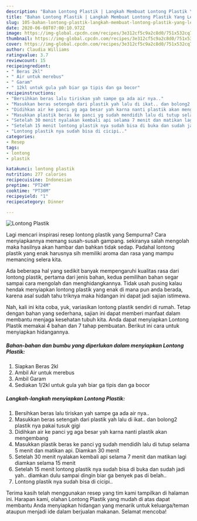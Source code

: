 ```yaml
---
description: "Bahan Lontong Plastik | Langkah Membuat Lontong Plastik Yang Lezat"
title: "Bahan Lontong Plastik | Langkah Membuat Lontong Plastik Yang Lezat"
slug: 105-bahan-lontong-plastik-langkah-membuat-lontong-plastik-yang-lezat
date: 2020-06-08T07:00:10.972Z
image: https://img-global.cpcdn.com/recipes/3e312cf5c9a2c8d0/751x532cq70/lontong-plastik-foto-resep-utama.jpg
thumbnail: https://img-global.cpcdn.com/recipes/3e312cf5c9a2c8d0/751x532cq70/lontong-plastik-foto-resep-utama.jpg
cover: https://img-global.cpcdn.com/recipes/3e312cf5c9a2c8d0/751x532cq70/lontong-plastik-foto-resep-utama.jpg
author: Claudia Williams
ratingvalue: 3.7
reviewcount: 15
recipeingredient:
- " Beras 2kl"
- " Air untuk merebus"
- " Garam"
- " 12kl untuk gula yah biar ga tipis dan ga bocor"
recipeinstructions:
- "Bersihkan beras lalu tiriskan yah sampe ga ada air nya.."
- "Masukkan beras setengah dari plastik yah lalu di ikat.. dan bolong2 plastik nya pakai tusuk gigi"
- "Didihkan air ke panci yg aga besar yah karna nanti plastik akan mengembang"
- "Masukkan plastik beras ke panci yg sudah mendidih lalu di tutup selama 5 menit dan matikan api. Diamkan 30 menit"
- "Setelah 30 menit nyalakan kembali api selama 7 menit dan matikan lagi diamkan selama 15 menit"
- "Setelah 15 menit lontong plastik nya sudah bisa di buka dan sudah jadi yah.. diamkan dulu sampai dingin biar ga benyek pas di belah.."
- "Lontong plastik nya sudah bisa di cicipi.."
categories:
- Resep
tags:
- lontong
- plastik

katakunci: lontong plastik 
nutrition: 277 calories
recipecuisine: Indonesian
preptime: "PT24M"
cooktime: "PT30M"
recipeyield: "1"
recipecategory: Dinner

---
```



![Lontong Plastik](https://img-global.cpcdn.com/recipes/3e312cf5c9a2c8d0/751x532cq70/lontong-plastik-foto-resep-utama.jpg)

Lagi mencari inspirasi resep lontong plastik yang Sempurna? Cara menyiapkannya memang susah-susah gampang. sekiranya salah mengolah maka hasilnya akan hambar dan bahkan tidak sedap. Padahal lontong plastik yang enak harusnya sih memiliki aroma dan rasa yang mampu memancing selera kita.



Ada beberapa hal yang sedikit banyak mempengaruhi kualitas rasa dari lontong plastik, pertama dari jenis bahan, kedua pemilihan bahan segar sampai cara mengolah dan menghidangkannya. Tidak usah pusing kalau hendak menyiapkan lontong plastik yang enak di mana pun anda berada, karena asal sudah tahu triknya maka hidangan ini dapat jadi sajian istimewa.


Nah, kali ini kita coba, yuk, variasikan lontong plastik sendiri di rumah. Tetap dengan bahan yang sederhana, sajian ini dapat memberi manfaat dalam membantu menjaga kesehatan tubuh kita. Anda dapat menyiapkan Lontong Plastik memakai 4 bahan dan 7 tahap pembuatan. Berikut ini cara untuk menyiapkan hidangannya.

<!--inarticleads1-->

##### Bahan-bahan dan bumbu yang diperlukan dalam menyiapkan Lontong Plastik:

1. Siapkan  Beras 2kl
1. Ambil  Air untuk merebus
1. Ambil  Garam
1. Sediakan  1/2kl untuk gula yah biar ga tipis dan ga bocor




<!--inarticleads2-->

##### Langkah-langkah menyiapkan Lontong Plastik:

1. Bersihkan beras lalu tiriskan yah sampe ga ada air nya..
1. Masukkan beras setengah dari plastik yah lalu di ikat.. dan bolong2 plastik nya pakai tusuk gigi
1. Didihkan air ke panci yg aga besar yah karna nanti plastik akan mengembang
1. Masukkan plastik beras ke panci yg sudah mendidih lalu di tutup selama 5 menit dan matikan api. Diamkan 30 menit
1. Setelah 30 menit nyalakan kembali api selama 7 menit dan matikan lagi diamkan selama 15 menit
1. Setelah 15 menit lontong plastik nya sudah bisa di buka dan sudah jadi yah.. diamkan dulu sampai dingin biar ga benyek pas di belah..
1. Lontong plastik nya sudah bisa di cicipi..




Terima kasih telah menggunakan resep yang tim kami tampilkan di halaman ini. Harapan kami, olahan Lontong Plastik yang mudah di atas dapat membantu Anda menyiapkan hidangan yang menarik untuk keluarga/teman ataupun menjadi ide dalam berjualan makanan. Selamat mencoba!
